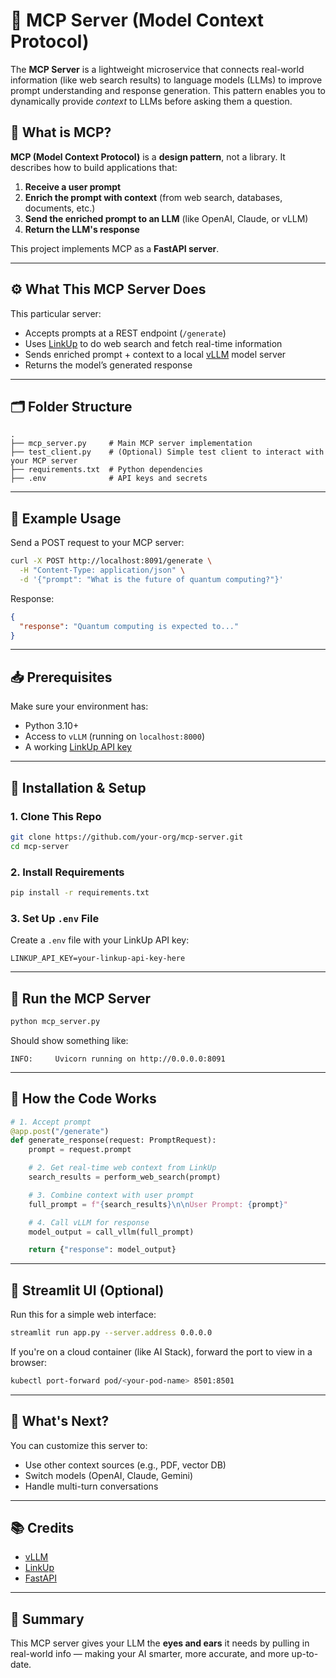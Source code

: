 # 🧠 MCP Server (Model Context Protocol)

The **MCP Server** is a lightweight microservice that connects real-world information (like web search results) to language models (LLMs) to improve prompt understanding and response generation. This pattern enables you to dynamically provide *context* to LLMs before asking them a question.

## 📌 What is MCP?

**MCP (Model Context Protocol)** is a **design pattern**, not a library. It describes how to build applications that:

1. **Receive a user prompt**
2. **Enrich the prompt with context** (from web search, databases, documents, etc.)
3. **Send the enriched prompt to an LLM** (like OpenAI, Claude, or vLLM)
4. **Return the LLM's response**

This project implements MCP as a **FastAPI server**.

---

## ⚙️ What This MCP Server Does

This particular server:

* Accepts prompts at a REST endpoint (`/generate`)
* Uses [LinkUp](https://linkup.ai) to do web search and fetch real-time information
* Sends enriched prompt + context to a local [vLLM](https://github.com/vllm-project/vllm) model server
* Returns the model’s generated response

---

## 🗂️ Folder Structure

```
.
├── mcp_server.py     # Main MCP server implementation
├── test_client.py    # (Optional) Simple test client to interact with your MCP server
├── requirements.txt  # Python dependencies
├── .env              # API keys and secrets
```

---

## 🥪 Example Usage

Send a POST request to your MCP server:

```bash
curl -X POST http://localhost:8091/generate \
  -H "Content-Type: application/json" \
  -d '{"prompt": "What is the future of quantum computing?"}'
```

Response:

```json
{
  "response": "Quantum computing is expected to..."
}
```

---

## 📥 Prerequisites

Make sure your environment has:

* Python 3.10+
* Access to `vLLM` (running on `localhost:8000`)
* A working [LinkUp API key](https://linkup.ai)

---

## 🔧 Installation & Setup

### 1. Clone This Repo

```bash
git clone https://github.com/your-org/mcp-server.git
cd mcp-server
```

### 2. Install Requirements

```bash
pip install -r requirements.txt
```

### 3. Set Up `.env` File

Create a `.env` file with your LinkUp API key:

```env
LINKUP_API_KEY=your-linkup-api-key-here
```

---

## 🚀 Run the MCP Server

```bash
python mcp_server.py
```

Should show something like:

```
INFO:     Uvicorn running on http://0.0.0.0:8091
```

---

## 🧠 How the Code Works

```python
# 1. Accept prompt
@app.post("/generate")
def generate_response(request: PromptRequest):
    prompt = request.prompt

    # 2. Get real-time web context from LinkUp
    search_results = perform_web_search(prompt)

    # 3. Combine context with user prompt
    full_prompt = f"{search_results}\n\nUser Prompt: {prompt}"

    # 4. Call vLLM for response
    model_output = call_vllm(full_prompt)

    return {"response": model_output}
```

---

## 👤 Streamlit UI (Optional)

Run this for a simple web interface:

```bash
streamlit run app.py --server.address 0.0.0.0
```

If you're on a cloud container (like AI Stack), forward the port to view in a browser:

```bash
kubectl port-forward pod/<your-pod-name> 8501:8501
```

---

## 🧩 What's Next?

You can customize this server to:

* Use other context sources (e.g., PDF, vector DB)
* Switch models (OpenAI, Claude, Gemini)
* Handle multi-turn conversations

---

## 📚 Credits

* [vLLM](https://github.com/vllm-project/vllm)
* [LinkUp](https://linkup.ai)
* [FastAPI](https://fastapi.tiangolo.com)

---

## 🧠 Summary

This MCP server gives your LLM the **eyes and ears** it needs by pulling in real-world info — making your AI smarter, more accurate, and more up-to-date.
